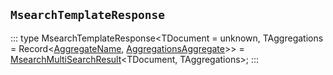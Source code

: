 ## `MsearchTemplateResponse`
:::
type MsearchTemplateResponse<TDocument = unknown, TAggregations = Record<[AggregateName](./AggregateName.md), [AggregationsAggregate](./AggregationsAggregate.md)>> = [MsearchMultiSearchResult](./MsearchMultiSearchResult.md)<TDocument, TAggregations>;
:::
